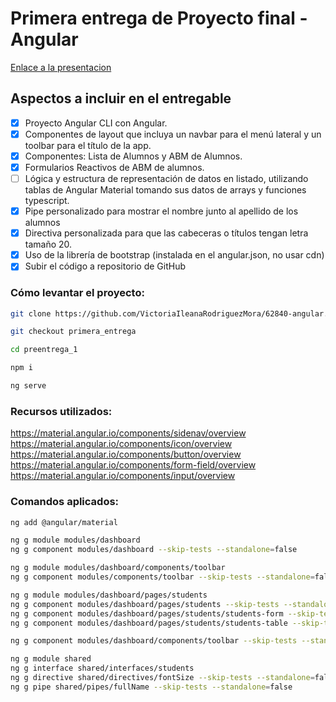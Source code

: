 # Primera entrega de Proyecto final -  Angular


[Enlace a la presentacion](https://docs.google.com/presentation/d/1CiBlc3EzlbjEJRkhxUcj13tfxtDRBIlTLJTB19evs7Y/edit#slide=id.g209c4004a56_0_1029)

## Aspectos a incluir en el entregable

- [x] Proyecto Angular CLI con Angular.
- [x] Componentes de layout que incluya un navbar para el menú lateral y un toolbar para el título de la app.
- [x] Componentes: Lista de Alumnos y ABM de Alumnos.
- [x] Formularios Reactivos de ABM de alumnos.
- [ ] Lógica y estructura de representación de datos en listado, utilizando tablas de Angular Material tomando sus datos de arrays y funciones typescript.
- [x] Pipe personalizado para mostrar el nombre junto al apellido de los alumnos
- [x] Directiva personalizada para que las cabeceras o títulos tengan letra tamaño 20.
- [x] Uso de la librería de bootstrap (instalada en el angular.json, no usar cdn)
- [x] Subir el código a repositorio de GitHub

### Cómo levantar el proyecto:
```bash
git clone https://github.com/VictoriaIleanaRodriguezMora/62840-angular.git

git checkout primera_entrega

cd preentrega_1

npm i

ng serve
```
### Recursos utilizados:
https://material.angular.io/components/sidenav/overview
https://material.angular.io/components/icon/overview
https://material.angular.io/components/button/overview
https://material.angular.io/components/form-field/overview
https://material.angular.io/components/input/overview

### Comandos aplicados:
```bash
ng add @angular/material

ng g module modules/dashboard
ng g component modules/dashboard --skip-tests --standalone=false

ng g module modules/dashboard/components/toolbar
ng g component modules/components/toolbar --skip-tests --standalone=false

ng g module modules/dashboard/pages/students
ng g component modules/dashboard/pages/students --skip-tests --standalone=false
ng g component modules/dashboard/pages/students/students-form --skip-tests --standalone=false
ng g component modules/dashboard/pages/students/students-table --skip-tests --standalone=false

ng g component modules/dashboard/components/toolbar --skip-tests --standalone=false

ng g module shared
ng g interface shared/interfaces/students 
ng g directive shared/directives/fontSize --skip-tests --standalone=false
ng g pipe shared/pipes/fullName --skip-tests --standalone=false


```
